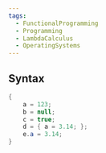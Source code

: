 ```yaml
---
tags:
  - FunctionalProgramming
  - Programming
  - LambdaCalculus
  - OperatingSystems
---
```

## Syntax
``` csharp //nix is unsupported
{
	a = 123;
	b = null;
	c = true;
	d = { a = 3.14; };
	e.a = 3.14;
}
```